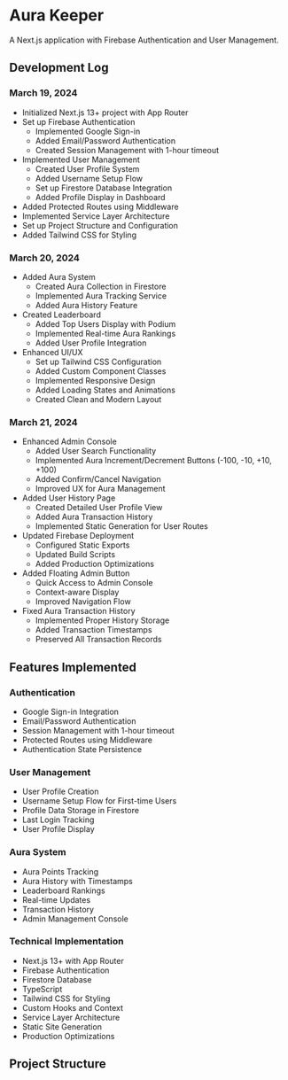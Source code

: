 # Aura Keeper

A Next.js application with Firebase Authentication and User Management.

## Development Log

### March 19, 2024
- Initialized Next.js 13+ project with App Router
- Set up Firebase Authentication
  - Implemented Google Sign-in
  - Added Email/Password Authentication
  - Created Session Management with 1-hour timeout
- Implemented User Management
  - Created User Profile System
  - Added Username Setup Flow
  - Set up Firestore Database Integration
  - Added Profile Display in Dashboard
- Added Protected Routes using Middleware
- Implemented Service Layer Architecture
- Set up Project Structure and Configuration
- Added Tailwind CSS for Styling

### March 20, 2024
- Added Aura System
  - Created Aura Collection in Firestore
  - Implemented Aura Tracking Service
  - Added Aura History Feature
- Created Leaderboard
  - Added Top Users Display with Podium
  - Implemented Real-time Aura Rankings
  - Added User Profile Integration
- Enhanced UI/UX
  - Set up Tailwind CSS Configuration
  - Added Custom Component Classes
  - Implemented Responsive Design
  - Added Loading States and Animations
  - Created Clean and Modern Layout

### March 21, 2024
- Enhanced Admin Console
  - Added User Search Functionality
  - Implemented Aura Increment/Decrement Buttons (-100, -10, +10, +100)
  - Added Confirm/Cancel Navigation
  - Improved UX for Aura Management
- Added User History Page
  - Created Detailed User Profile View
  - Added Aura Transaction History
  - Implemented Static Generation for User Routes
- Updated Firebase Deployment
  - Configured Static Exports
  - Updated Build Scripts
  - Added Production Optimizations
- Added Floating Admin Button
  - Quick Access to Admin Console
  - Context-aware Display
  - Improved Navigation Flow
- Fixed Aura Transaction History
  - Implemented Proper History Storage
  - Added Transaction Timestamps
  - Preserved All Transaction Records

## Features Implemented

### Authentication
- Google Sign-in Integration
- Email/Password Authentication
- Session Management with 1-hour timeout
- Protected Routes using Middleware
- Authentication State Persistence

### User Management
- User Profile Creation
- Username Setup Flow for First-time Users
- Profile Data Storage in Firestore
- Last Login Tracking
- User Profile Display

### Aura System
- Aura Points Tracking
- Aura History with Timestamps
- Leaderboard Rankings
- Real-time Updates
- Transaction History
- Admin Management Console

### Technical Implementation
- Next.js 13+ with App Router
- Firebase Authentication
- Firestore Database
- TypeScript
- Tailwind CSS for Styling
- Custom Hooks and Context
- Service Layer Architecture
- Static Site Generation
- Production Optimizations

## Project Structure
